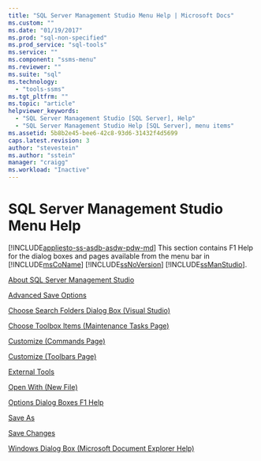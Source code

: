 ```yaml
---
title: "SQL Server Management Studio Menu Help | Microsoft Docs"
ms.custom: ""
ms.date: "01/19/2017"
ms.prod: "sql-non-specified"
ms.prod_service: "sql-tools"
ms.service: ""
ms.component: "ssms-menu"
ms.reviewer: ""
ms.suite: "sql"
ms.technology: 
  - "tools-ssms"
ms.tgt_pltfrm: ""
ms.topic: "article"
helpviewer_keywords: 
  - "SQL Server Management Studio [SQL Server], Help"
  - "SQL Server Management Studio Help [SQL Server], menu items"
ms.assetid: 5b8b2e45-bee6-42c8-93d6-31432f4d5699
caps.latest.revision: 3
author: "stevestein"
ms.author: "sstein"
manager: "craigg"
ms.workload: "Inactive"
---
```

# SQL Server Management Studio Menu Help
[!INCLUDE[appliesto-ss-asdb-asdw-pdw-md](../../includes/appliesto-ss-asdb-asdw-pdw-md.md)]
This section contains F1 Help for the dialog boxes and pages available from the menu bar in [!INCLUDE[msCoName](../../includes/msconame_md.md)] [!INCLUDE[ssNoVersion](../../includes/ssnoversion_md.md)] [!INCLUDE[ssManStudio](../../includes/ssmanstudio_md.md)].  
  
[About SQL Server Management Studio](../../ssms/menu-help/about-sql-server-management-studio.md)  
  
[Advanced Save Options](../../ssms/menu-help/advanced-save-options.md)  
  
[Choose Search Folders Dialog Box &#40;Visual Studio&#41;](../../ssms/menu-help/choose-search-folders-dialog-box-visual-studio.md)  
  
[Choose Toolbox Items &#40;Maintenance Tasks Page&#41;](../../ssms/menu-help/choose-toolbox-items-maintenance-tasks-page.md)  
  
[Customize &#40;Commands Page&#41;](../../ssms/menu-help/customize-commands-page.md)  
  
[Customize &#40;Toolbars Page&#41;](../../ssms/menu-help/customize-toolbars-page.md)  
  
[External Tools](../../ssms/menu-help/external-tools.md)  
  
[Open With &#40;New File&#41;](../../ssms/menu-help/open-with-new-file.md)  
  
[Options Dialog Boxes F1 Help](../../ssms/menu-help/options-dialog-boxes-f1-help.md)  
  
[Save As](../../ssms/menu-help/save-as.md)  
  
[Save Changes](../../ssms/menu-help/save-changes.md)  
  
[Windows Dialog Box &#40;Microsoft Document Explorer Help&#41;](../../ssms/menu-help/windows-dialog-box-microsoft-document-explorer-help.md)  
  
